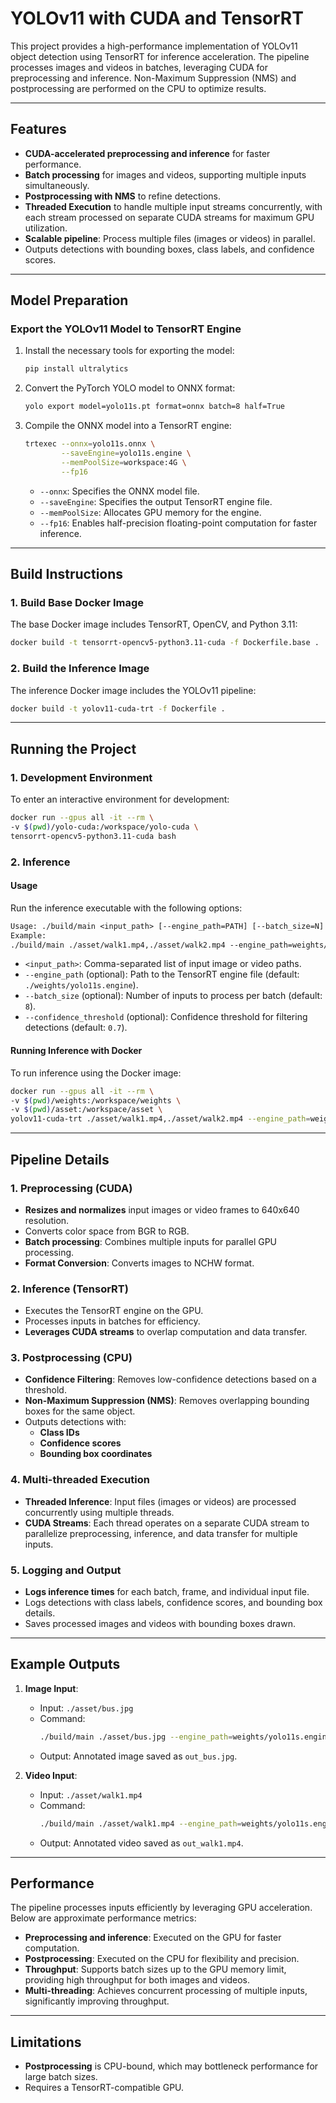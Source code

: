 # YOLOv11 with CUDA and TensorRT

This project provides a high-performance implementation of YOLOv11 object detection using TensorRT for inference acceleration. The pipeline processes images and videos in batches, leveraging CUDA for preprocessing and inference. Non-Maximum Suppression (NMS) and postprocessing are performed on the CPU to optimize results.

---

## Features

- **CUDA-accelerated preprocessing and inference** for faster performance.
- **Batch processing** for images and videos, supporting multiple inputs simultaneously.
- **Postprocessing with NMS** to refine detections.
- **Threaded Execution** to handle multiple input streams concurrently, with each stream processed on separate CUDA streams for maximum GPU utilization.
- **Scalable pipeline**: Process multiple files (images or videos) in parallel.
- Outputs detections with bounding boxes, class labels, and confidence scores.

---

## Model Preparation

### Export the YOLOv11 Model to TensorRT Engine

1. Install the necessary tools for exporting the model:
   ```bash
   pip install ultralytics
   ```

2. Convert the PyTorch YOLO model to ONNX format:
   ```bash
   yolo export model=yolo11s.pt format=onnx batch=8 half=True
   ```

3. Compile the ONNX model into a TensorRT engine:
   ```bash
   trtexec --onnx=yolo11s.onnx \
           --saveEngine=yolo11s.engine \
           --memPoolSize=workspace:4G \
           --fp16
   ```

   - `--onnx`: Specifies the ONNX model file.
   - `--saveEngine`: Specifies the output TensorRT engine file.
   - `--memPoolSize`: Allocates GPU memory for the engine.
   - `--fp16`: Enables half-precision floating-point computation for faster inference.

---

## Build Instructions

### 1. Build Base Docker Image
The base Docker image includes TensorRT, OpenCV, and Python 3.11:
```bash
docker build -t tensorrt-opencv5-python3.11-cuda -f Dockerfile.base .
```

### 2. Build the Inference Image
The inference Docker image includes the YOLOv11 pipeline:
```bash
docker build -t yolov11-cuda-trt -f Dockerfile .
```

---

## Running the Project

### 1. Development Environment
To enter an interactive environment for development:
```bash
docker run --gpus all -it --rm \
-v $(pwd)/yolo-cuda:/workspace/yolo-cuda \
tensorrt-opencv5-python3.11-cuda bash
```

### 2. Inference

#### Usage
Run the inference executable with the following options:
```txt
Usage: ./build/main <input_path> [--engine_path=PATH] [--batch_size=N] [--confidence_threshold=FLOAT]
Example:
./build/main ./asset/walk1.mp4,./asset/walk2.mp4 --engine_path=weights/yolo11s.engine --batch_size=8 --confidence_threshold=0.7
```

- `<input_path>`: Comma-separated list of input image or video paths.
- `--engine_path` (optional): Path to the TensorRT engine file (default: `./weights/yolo11s.engine`).
- `--batch_size` (optional): Number of inputs to process per batch (default: `8`).
- `--confidence_threshold` (optional): Confidence threshold for filtering detections (default: `0.7`).

#### Running Inference with Docker
To run inference using the Docker image:
```bash
docker run --gpus all -it --rm \
-v $(pwd)/weights:/workspace/weights \
-v $(pwd)/asset:/workspace/asset \
yolov11-cuda-trt ./asset/walk1.mp4,./asset/walk2.mp4 --engine_path=weights/yolo11s.engine --batch_size=8 --confidence_threshold=0.7
```

---

## Pipeline Details

### 1. Preprocessing (CUDA)
- **Resizes and normalizes** input images or video frames to 640x640 resolution.
- Converts color space from BGR to RGB.
- **Batch processing**: Combines multiple inputs for parallel GPU processing.
- **Format Conversion**: Converts images to NCHW format.

### 2. Inference (TensorRT)
- Executes the TensorRT engine on the GPU.
- Processes inputs in batches for efficiency.
- **Leverages CUDA streams** to overlap computation and data transfer.

### 3. Postprocessing (CPU)
- **Confidence Filtering**: Removes low-confidence detections based on a threshold.
- **Non-Maximum Suppression (NMS)**: Removes overlapping bounding boxes for the same object.
- Outputs detections with:
  - **Class IDs**
  - **Confidence scores**
  - **Bounding box coordinates**

### 4. Multi-threaded Execution
- **Threaded Inference**: Input files (images or videos) are processed concurrently using multiple threads.
- **CUDA Streams**: Each thread operates on a separate CUDA stream to parallelize preprocessing, inference, and data transfer for multiple inputs.

### 5. Logging and Output
- **Logs inference times** for each batch, frame, and individual input file.
- Logs detections with class labels, confidence scores, and bounding box details.
- Saves processed images and videos with bounding boxes drawn.

---

## Example Outputs

1. **Image Input**:
   - Input: `./asset/bus.jpg`
   - Command:
     ```bash
     ./build/main ./asset/bus.jpg --engine_path=weights/yolo11s.engine --confidence_threshold=0.8
     ```
   - Output: Annotated image saved as `out_bus.jpg`.

2. **Video Input**:
   - Input: `./asset/walk1.mp4`
   - Command:
     ```bash
     ./build/main ./asset/walk1.mp4 --engine_path=weights/yolo11s.engine --batch_size=4 --confidence_threshold=0.7
     ```
   - Output: Annotated video saved as `out_walk1.mp4`.

---

## Performance

The pipeline processes inputs efficiently by leveraging GPU acceleration. Below are approximate performance metrics:
- **Preprocessing and inference**: Executed on the GPU for faster computation.
- **Postprocessing**: Executed on the CPU for flexibility and precision.
- **Throughput**: Supports batch sizes up to the GPU memory limit, providing high throughput for both images and videos.
- **Multi-threading**: Achieves concurrent processing of multiple inputs, significantly improving throughput.

---

## Limitations

- **Postprocessing** is CPU-bound, which may bottleneck performance for large batch sizes.
- Requires a TensorRT-compatible GPU.